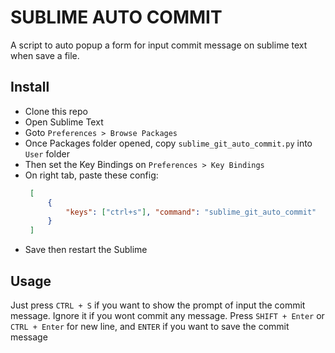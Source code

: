# SUBLIME AUTO COMMIT

A script to auto popup a form for input commit message on sublime text when save a file.

## Install
 - Clone this repo
 - Open Sublime Text
 - Goto `Preferences > Browse Packages`
 - Once Packages folder opened, copy `sublime_git_auto_commit.py` into `User` folder
 - Then set the Key Bindings on `Preferences > Key Bindings`
 - On right tab, paste these config:
   ```json
    [
        {
            "keys": ["ctrl+s"], "command": "sublime_git_auto_commit"
        }
    ]
   ```
 - Save then restart the Sublime

## Usage

Just press `CTRL + S` if you want to show the prompt of input the commit message. Ignore it if you wont commit any message. Press `SHIFT + Enter` or `CTRL + Enter` for new line, and `ENTER` if you want to save the commit message
